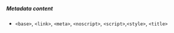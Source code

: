 ##### Metadata content
- `<base>`, `<link>`, `<meta>`, `<noscript>`, `<script>`,`<style>`, `<title>`